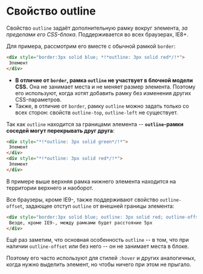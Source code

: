 # Свойство outline

Свойство `outline` задаёт дополнительную рамку вокруг элемента, *за пределами его CSS-блока*. Поддерживается во всех браузерах, IE8+.

Для примера, рассмотрим его вместе с обычной рамкой `border`:

```html autorun height=60
<div style="border:3px solid blue; *!*outline: 3px solid red*/!*">
 Элемент
</div>
```

- **В отличие от `border`, рамка `outline` не участвует в блочной модели CSS.** Она не занимает места и не меняет размер элемента. Поэтому его используют, когда хотят добавить рамку без изменения других CSS-параметров.
- Также, в отличие от `border`, рамку `outline` можно задать только со всех сторон: свойств `outline-top`, `outline-left` не существует.

Так как `outline` находится за границами элемента -- **`outline`-рамки соседей могут перекрывать друг друга**:

```html height=60 autorun
<div style="*!*outline: 3px solid green*/!*">
 Элемент
</div>
<div style="*!*outline: 3px solid red*/!*">
 Элемент
</div>
```

В примере выше верхняя рамка нижнего элемента находится на территории верхнего и наоборот.

Все браузеры, кроме IE9-, также поддерживают свойство `outline-offset`, задающее отступ `outline` от внешней границы элемента:

```html autorun height=60 no-beautify
<div style="border:3px solid blue; outline: 3px solid red; outline-offset:5px">
 Везде, кроме IE9-, между рамками будет расстояние 5px
</div>
```

Ещё раз заметим, что основная особенность `outline` -- в том, что при наличии  `outline-offset` или без него -- он не занимает места в блоке.

Поэтому его часто используют для стилей `:hover` и других аналогичных, когда нужно выделить элемент, но чтобы ничего при этом не прыгало.